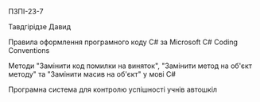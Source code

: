 ПЗПІ-23-7

Тавдгірідзе Давид

Правила оформлення програмного коду С# за Microsoft C# Coding Conventions

Методи "Замінити код помилки на виняток", "Замінити метод на об'єкт методу" та "Замінити масив на об'єкт" у мові C#
              
Програмна система для контролю успішності учнів автошкіл
